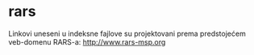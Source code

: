 # rars
Linkovi uneseni u indeksne fajlove su projektovani prema predstojećem veb-domenu RARS-a: http://www.rars-msp.org
